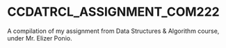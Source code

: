 # CCDATRCL_ASSIGNMENT_COM222
A compilation of my assignment from Data Structures &amp; Algorithm course, under Mr. Elizer Ponio.

